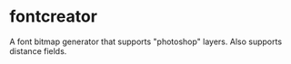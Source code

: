 fontcreator
===========

A font bitmap generator that supports "photoshop" layers. Also supports distance fields.